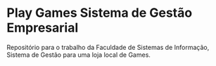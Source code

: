 # Play Games Sistema de Gestão Empresarial
Repositório para o trabalho da Faculdade de Sistemas de Informação, Sistema de Gestão para uma loja
local de Games.
